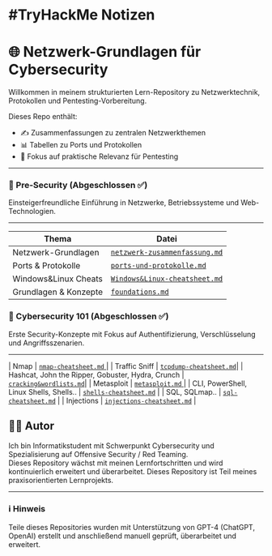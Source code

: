 #TryHackMe Notizen
=======
# 🌐 Netzwerk-Grundlagen für Cybersecurity

Willkommen in meinem strukturierten Lern-Repository zu Netzwerktechnik, Protokollen und Pentesting-Vorbereitung.

Dieses Repo enthält:

- ✍️ Zusammenfassungen zu zentralen Netzwerkthemen
- 📊 Tabellen zu Ports und Protokollen
- 🔐 Fokus auf praktische Relevanz für Pentesting

---
### 🔰 Pre-Security (Abgeschlossen ✅)
Einsteigerfreundliche Einführung in Netzwerke, Betriebssysteme und Web-Technologien.
 _________________________________________________________________________________________________________
| Thema                | Datei                                                                            |
|----------------------|----------------------------------------------------------------------------------|
| Netzwerk-Grundlagen  | [`netzwerk-zusammenfassung.md`](./zusammenfassungen/netzwerk-zusammenfassung.md) |
| Ports & Protokolle   | [`ports-und-protokolle.md`](./tabellen/ports-und-protokolle.md)                  |
| Windows&Linux Cheats | [`Windows&Linux-cheatsheet.md`](./tabellen/windows&linux-cheatsheet.md)          |
| Grundlagen & Konzepte| [`foundations.md`](./zusammenfassungen/Foundations.md)                           |

 
### 🧠 Cybersecurity 101 (Abgeschlossen ✅)
Erste Security-Konzepte mit Fokus auf Authentifizierung, Verschlüsselung und Angriffsszenarien.
 __________________________________________________________________________________________________________________________
|                       Nmap                         | [`nmap-cheatsheet.md`   ](./tabellen/nmap-cheatsheet.md)            |
|                   Traffic Sniff                    | [`tcpdump-cheatsheet.md`](./zusammenfassungen/tcpdump-cheatsheet.md)|
| Hashcat, John the Ripper, Gobuster, Hydra, Crunch  | [`cracking&wordlists.md`](./zusammenfassungen/cracking&wordlists.md)|
|                    Metasploit                      | [`metasploit.md`        ](./zusammenfassungen/metasploit.md)        |
|       CLI, PowerShell, Linux Shells, Shells..      | [`shells-cheatsheet.md`](./zusammenfassungen/shells-cheatsheet.md)  |
|                   SQL, SQLmap..                    | [`sql-cheatsheet.md`](./zusammenfassungen/sql-cheatsheet.md)        |
|                    Injections                      | [`injections-cheatsheet.md`](./tabellen/injections-cheatsheet.md)   |

## 👨‍💻 Autor

Ich bin Informatikstudent mit Schwerpunkt Cybersecurity und Spezialisierung auf Offensive Security / Red Teaming.  
Dieses Repository wächst mit meinen Lernfortschritten und wird kontinuierlich erweitert und überarbeitet.
Dieses Repository ist Teil meines praxisorientierten Lernprojekts.

---

### ℹ️ Hinweis

Teile dieses Repositories wurden mit Unterstützung von GPT-4 (ChatGPT, OpenAI) erstellt und anschließend manuell geprüft, überarbeitet und erweitert.